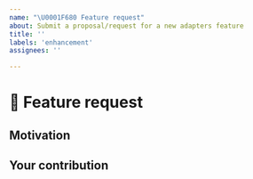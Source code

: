 ```yaml
---
name: "\U0001F680 Feature request"
about: Submit a proposal/request for a new adapters feature
title: ''
labels: 'enhancement'
assignees: ''

---
```


# 🚀 Feature request

<!-- A clear and concise description of the feature proposal.
     Please provide a link to the paper and code in case they exist. -->

## Motivation

<!-- Please outline the motivation for the proposal. Is your feature request
     related to a problem? e.g., I'm always frustrated when [...]. If this is related
     to another GitHub issue, please link here too. -->

## Your contribution

<!-- Is there any way that you could help, e.g. by submitting a PR?
     Make sure to read the CONTRIBUTING.MD readme:
     https://github.com/huggingface/transformers/blob/main/CONTRIBUTING.md -->
